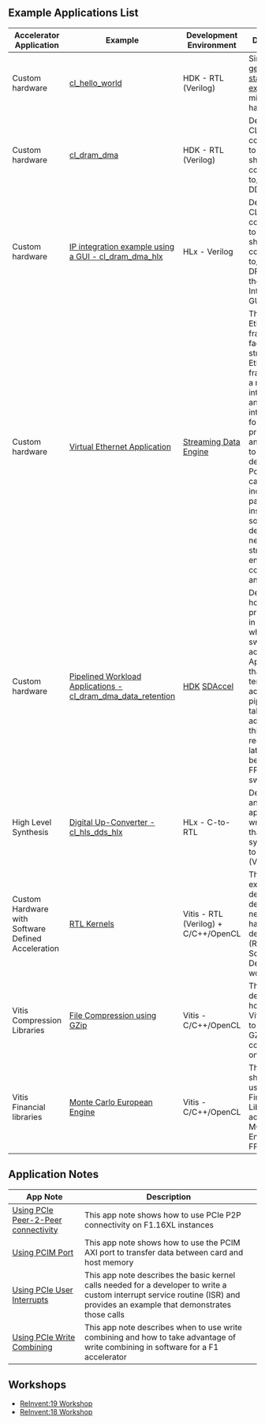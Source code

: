 ## Example Applications List

| Accelerator Application | Example | Development Environment | Description |
| --------|---------|---------|-------|
| Custom hardware | [cl\_hello\_world](../../hdk/cl/examples/cl_hello_world) | HDK - RTL (Verilog) | Simple [getting started example](../../hdk/README.md) with minimal hardware |
| Custom hardware | [cl\_dram\_dma](../../hdk/cl/examples/cl_dram_dma) | HDK - RTL (Verilog) | Demonstrates CL connectivity to the F1 shell and connectivity to/from all DDRs |
| Custom hardware | [IP integration example using a GUI - cl\_dram\_dma\_hlx](../../hdk/cl/examples/cl_dram_dma_hlx) | HLx - Verilog  | Demonstrates CL connectivity to the F1 shell and connectivity to/from DRAM using the Vivado IP Integrator GUI |
| Custom hardware | [Virtual Ethernet Application](../../sdk/apps/virtual-ethernet) | [Streaming Data Engine](../../hdk/cl/examples/cl_sde) | The Virtual Ethernet framework facilitates streaming Ethernet frames from a network interface (or any source) into the FPGA for processing and back out to some destination. Possible use cases for this include deep packet inspection, software defined networking, stream encryption or compression, and more. |
| Custom hardware | [Pipelined Workload Applications - cl\_dram\_dma\_data\_retention](../../hdk/docs/data_retention.md)| [HDK](../../hdk/cl/examples/cl_dram_dma/software/runtime/test_dram_dma_retention.c) [SDAccel](../../SDAccel/examples/aws/data_retention) | Demonstrates how to preserve data in DRAMs while swapping out accelerators. Applications that use a temporal accelerator pipeline can take advantage of this feature to reduce latency between FPGA image swaps  |
| High Level Synthesis | [Digital Up-Converter - cl\_hls\_dds\_hlx](../../hdk/cl/examples/cl_hls_dds_hlx) | HLx - C-to-RTL  | Demonstrates an example application written in C that is synthesized to RTL (Verilog) |
| Custom Hardware with Software Defined Acceleration | [RTL Kernels](https://github.com/Xilinx/Vitis_Accel_Examples/tree/master/rtl_kernels) | Vitis - RTL (Verilog) + C/C++/OpenCL  | These examples demonstrate developing new hardware designs (RTL) in a Software Defined workflow|
| Vitis Compression Libraries | [File Compression using GZip](https://github.com/Xilinx/Vitis_Accel_Examples/tree/master/library_examples/gzip_app) | Vitis - C/C++/OpenCL  | This example demonstrates how to use Vitis Libraries to speed up GZIP compression on an FPGA |
| Vitis Financial libraries | [Monte Carlo European Engine](https://github.com/Xilinx/Vitis_Accel_Examples/tree/master/library_examples/MCEuropeanEngine) | Vitis - C/C++/OpenCL  | This example shows how to use Vitis Financial Libraries to accelerate MCEuropean Engine on an FPGA|

## Application Notes 

App Note | Description |
|---------|---------|
| [Using PCIe Peer-2-Peer connectivity](https://github.com/awslabs/aws-fpga-app-notes/tree/master/Using-PCIe-Peer2Peer) | This app note shows how to use PCIe P2P connectivity on F1.16XL instances |
| [Using PCIM Port](https://github.com/awslabs/aws-fpga-app-notes/tree/master/Using-PCIM-Port) | This app note shows how to use the PCIM AXI port to transfer data between card and host memory |
| [Using PCIe User Interrupts](https://github.com/awslabs/aws-fpga-app-notes/tree/master/Using-PCIe-Interrupts) | This app note describes the basic kernel calls needed for a developer to write a custom interrupt service routine (ISR) and provides an example that demonstrates those calls |
| [Using PCIe Write Combining](https://github.com/awslabs/aws-fpga-app-notes/tree/master/Using-PCIe-Write-Combining) | This app note describes when to use write combining and how to take advantage of write combining in software for a F1 accelerator |

## Workshops

* [ReInvent:19 Workshop](https://github.com/awslabs/aws-fpga-app-notes/tree/master/reInvent19_Developer_Workshop)
* [ReInvent:18 Workshop](https://github.com/awslabs/aws-fpga-app-notes/tree/master/reInvent18_Developer_Workshop)

